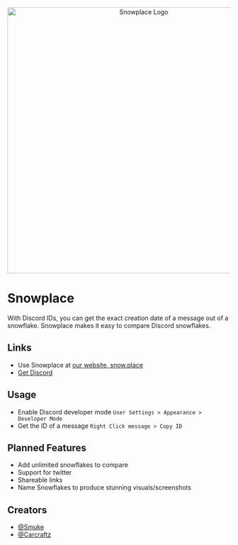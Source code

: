 <div align="center">
    <a href="https://snow.place">
        <img src="snowplace_logo.svg" alt="Snowplace Logo" width="600px" />
    </a>
</div>

# Snowplace

With Discord IDs, you can get the exact creation date of a message out of a snowflake. Snowplace makes it easy to compare Discord snowflakes.


## Links

- Use Snowplace at [our website, snow.place](https://snow.place)
- [Get Discord](https://discord.com/)

## Usage

- Enable Discord developer mode
``User Settings > Appearance > Developer Mode``
- Get the ID of a message 
```Right Click message > Copy ID```
## Planned Features
 - Add unlimited snowflakes to compare
 - Support for twitter
 - Shareable links
 - Name Snowflakes to produce stunning visuals/screenshots 
## Creators

- [@Smuke](https://github.com/Smuke)
- [@Carcraftz](https://github.com/Carcraftz)
